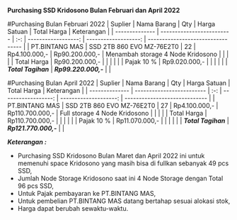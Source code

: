 **Purchasing SSD Kridosono Bulan Februari dan April 2022**

#Purchasing Bulan Februari 2022
| Suplier        | Nama Barang               | Qty |        Harga Satuan |          Total Harga | Keterangan                        |
| -------------- | ------------------------- | :-: | ------------------: | -------------------: | --------------------------------- |
| PT.BINTANG MAS | SSD 2TB 860 EVO MZ-76E2T0 | 22  |       Rp4.100.000,- |       Rp90.200.000,- | Menambah storage 4 Node Kridosono |
|                |                           |     |         Total Harga |       Rp90.200.000,- |                                   |
|                |                           |     |         Pajak  10 % |        Rp9.020.000,- |                                   |
|                |                           |     | ***Total Tagihan*** | ***Rp99.220.000,-*** |                                   |




#Purchasing Bulan April 2022
| Suplier        | Nama Barang               | Qty |        Harga Satuan |           Total Harga | Keterangan                    |
| -------------- | ------------------------- | :-: | ------------------: | --------------------: | ----------------------------- |
| PT.BINTANG MAS | SSD 2TB 860 EVO MZ-76E2T0 | 27  |       Rp4.100.000,- |       Rp110.700.000,- | Full storage 4 Node Kridosono |
|                |                           |     |         Total Harga |       Rp110.700.000,- |                               |
|                |                           |     |         Pajak  10 % |        Rp11.070.000,- |                               |
|                |                           |     | ***Total Tagihan*** | ***Rp121.770.000,-*** |                               |




***Keterangan :***
- Purchasing SSD Kridosono Bulan Maret dan April 2022 ini untuk memenuhi space Kridosono yang masih bisa di fullkan sebanyak 49 pcs SSD,
- Jumlah Node Storage Kridosono saat ini 4 Node Storage dengan Total 96 pcs SSD,
- Untuk Pajak pembayaran ke PT.BINTANG MAS,
- Untuk pembelian PT.BINTANG MAS datang bertahap sesuai alokasi stok,
- Harga dapat berubah sewaktu-waktu.